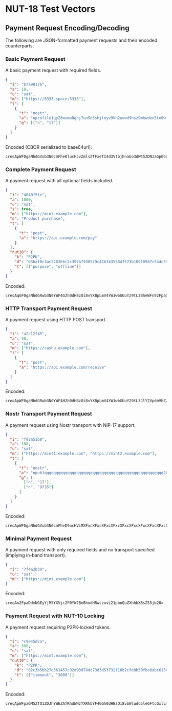 # NUT-18 Test Vectors

## Payment Request Encoding/Decoding

The following are JSON-formatted payment requests and their encoded counterparts.

### Basic Payment Request

A basic payment request with required fields.

```json
{
  "i": "b7a90176",
  "a": 10,
  "u": "sat",
  "m": ["https://8333.space:3338"],
  "t": [
    {
      "t": "nostr",
      "a": "nprofile1qy28wumn8ghj7un9d3shjtnyv9kh2uewd9hsz9mhwden5te0wfjkccte9curxven9eehqctrv5hszrthwden5te0dehhxtnvdakqqgydaqy7curk439ykptkysv7udhdhu68sucm295akqefdehkf0d495cwunl5",
      "g": [["n", "17"]]
    }
  ]
}
```

Encoded (CBOR serialized to base64url):

```
creqApWF0gaNhdGVub3N0cmFheKlucHJvZmlsZTFxeTI4d3VtbjhnaGo3dW45ZDNzaGp0bnl2OWtoMnVld2Q5aHN6OW1od2RlbjV0ZTB3ZmprY2N0ZTljdXJ4dmVuOWVlaHFjdHJ2NWhzenJ0aHdkZW41dGUwZGVoaHh0bnZkYWtxcWd5ZGFxeTdjdXJrNDM5eWtwdGt5c3Y3dWRoZGh1NjhzdWNtMjk1YWtxZWZkZWhrZjBkNDk1Y3d1bmw1YWeBgmFuYjE3YWloYjdhOTAxNzZhYQphdWNzYXRhbYF3aHR0cHM6Ly84MzMzLnNwYWNlOjMzMzg=
```

### Complete Payment Request

A payment request with all optional fields included.

```json
{
  "i": "4840f51e",
  "a": 1000,
  "u": "sat",
  "s": true,
  "m": ["https://mint.example.com"],
  "d": "Product purchase",
  "t": [
    {
      "t": "post",
      "a": "https://api.example.com/pay"
    }
  ],
  "nut10": {
    "k": "P2PK",
    "d": "03baf0c3ac220366c2c397bf930579c4163435584f573b10910987c544c59e61f1",
    "t": [["purpose", "offline"]]
  }
}
```

Encoded:

```
creqAqGF0gaNhdGRwb3N0YWF4G2h0dHBzOi8vYXBpLmV4YW1wbGUuY29tL3BheWFn92FpaDQ4NDBmNTFlYWEZA+hhdWNzYXRhbYF4GGh0dHBzOi8vbWludC5leGFtcGxlLmNvbWFkcFByb2R1Y3QgcHVyY2hhc2Vhc/VlbnV0MTCjYWtkUDJQS2FkeEIwM2JhZjBjM2FjMjIwMzY2YzJjMzk3YmY5MzA1NzljNDE2MzQzNTU4NGY1NzNiMTA5MTA5ODdjNTQ0YzU5ZTYxZjFhdIGCZ3B1cnBvc2Vnb2ZmbGluZQ==
```

### HTTP Transport Payment Request

A payment request using HTTP POST transport.

```json
{
  "i": "a2c12f45",
  "a": 50,
  "u": "sat",
  "m": ["https://cashu.example.com"],
  "t": [
    {
      "t": "post",
      "a": "https://api.example.com/receive"
    }
  ]
}
```

Encoded:

```
creqApWF0gaNhdGRwb3N0YWF4H2h0dHBzOi8vYXBpLmV4YW1wbGUuY29tL3JlY2VpdmVhZ/dhaWhhMmMxMmY0NWFhGDJhdWNzYXRhbYF4GWh0dHBzOi8vY2FzaHUuZXhhbXBsZS5jb20=
```

### Nostr Transport Payment Request

A payment request using Nostr transport with NIP-17 support.

```json
{
  "i": "f92a51b8",
  "a": 100,
  "u": "sat",
  "m": ["https://mint1.example.com", "https://mint2.example.com"],
  "t": [
    {
      "t": "nostr",
      "a": "npub1qqqqqqqqqqqqqqqqqqqqqqqqqqqqqqqqqqqqqqqqqqqqqqqqqqqq28spj3",
      "g": [
        ["n", "17"],
        ["n", "9735"]
      ]
    }
  ]
}
```

Encoded:

```
creqApWF0gaNhdGVub3N0cmFheD9ucHViMXFxcXFxcXFxcXFxcXFxcXFxcXFxcXFxcXFxcXFxcXFxcXFxcXFxcXFxcXFxcXFxcXFxcXEyOHNwajNhZ4KCYW5iMTeCYW5kOTczNWFpaGY5MmE1MWI4YWEYZGF1Y3NhdGFtgngZaHR0cHM6Ly9taW50MS5leGFtcGxlLmNvbXgZaHR0cHM6Ly9taW50Mi5leGFtcGxlLmNvbQ==
```

### Minimal Payment Request

A payment request with only required fields and no transport specified (implying in-band transport).

```json
{
  "i": "7f4a2b39",
  "u": "sat",
  "m": ["https://mint.example.com"]
}
```

Encoded:

```
creqAo2FpaDdmNGEyYjM5YXVjc2F0YW2BeBhodHRwczovL21pbnQuZXhhbXBsZS5jb20=
```

### Payment Request with NUT-10 Locking

A payment request requiring P2PK-locked tokens.

```json
{
  "i": "c9e45d2a",
  "a": 500,
  "u": "sat",
  "m": ["https://mint.example.com"],
  "nut10": {
    "k": "P2PK",
    "d": "02c3b5bb27e361457c92d93d78dd73d3d53732110b2cfe8b50fbc0abc615e9c331",
    "t": [["timeout", "3600"]]
  }
}
```

Encoded:

```
creqApWFpaGM5ZTQ1ZDJhYWEZAfRhdWNzYXRhbYF4GGh0dHBzOi8vbWludC5leGFtcGxlLmNvbWVudXQxMKNha2RQMlBLYWR4QjAyYzNiNWJiMjdlMzYxNDU3YzkyZDkzZDc4ZGQ3M2QzZDUzNzMyMTEwYjJjZmU4YjUwZmJjMGFiYzYxNWU5YzMzMWF0gYJndGltZW91dGQzNjAw
```
